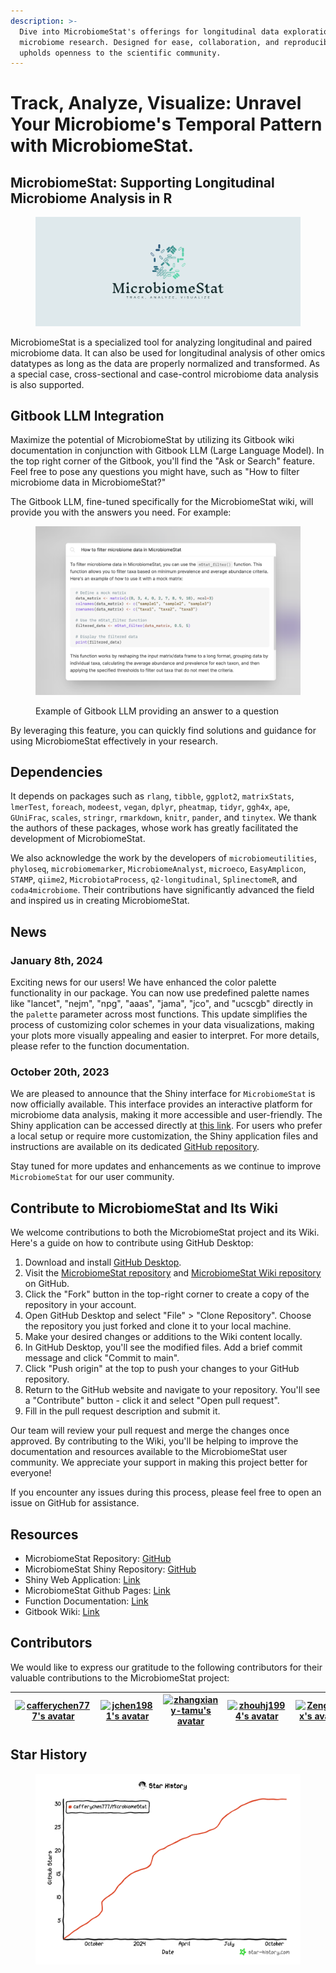 ```yaml
---
description: >-
  Dive into MicrobiomeStat's offerings for longitudinal data exploration in
  microbiome research. Designed for ease, collaboration, and reproducibility, it
  upholds openness to the scientific community.
---
```


# Track, Analyze, Visualize: Unravel Your Microbiome's Temporal Pattern with MicrobiomeStat.

## **MicrobiomeStat:** Supporting Longitudinal Microbiome Analysis in R

<figure><img src=".gitbook/assets/cover.png" alt=""><figcaption></figcaption></figure>

MicrobiomeStat is a specialized tool for analyzing longitudinal and paired microbiome data. It can also be used for longitudinal analysis of other omics datatypes as long as the data are properly normalized and transformed. As a special case, cross-sectional and case-control microbiome data analysis is also supported.

## Gitbook LLM Integration

Maximize the potential of MicrobiomeStat by utilizing its Gitbook wiki documentation in conjunction with Gitbook LLM (Large Language Model). In the top right corner of the Gitbook, you'll find the "Ask or Search" feature. Feel free to pose any questions you might have, such as "How to filter microbiome data in MicrobiomeStat?"

The Gitbook LLM, fine-tuned specifically for the MicrobiomeStat wiki, will provide you with the answers you need. For example:

<figure><img src=".gitbook/assets/gitbook_llm_example.png" alt="Example of Gitbook LLM providing an answer"><figcaption><p>Example of Gitbook LLM providing an answer to a question</p></figcaption></figure>

By leveraging this feature, you can quickly find solutions and guidance for using MicrobiomeStat effectively in your research.

## Dependencies

It depends on packages such as `rlang`, `tibble`, `ggplot2`, `matrixStats`, `lmerTest`, `foreach`, `modeest`, `vegan`, `dplyr`, `pheatmap`, `tidyr`, `ggh4x`, `ape`, `GUniFrac`, `scales`, `stringr`, `rmarkdown`, `knitr`, `pander`, and `tinytex`. We thank the authors of these packages, whose work has greatly facilitated the development of MicrobiomeStat.

We also acknowledge the work by the developers of `microbiomeutilities`, `phyloseq`, `microbiomemarker`, `MicrobiomeAnalyst`, `microeco`, `EasyAmplicon`, `STAMP`, `qiime2`, `MicrobiotaProcess`, `q2-longitudinal`, `SplinectomeR`, and `coda4microbiome`. Their contributions have significantly advanced the field and inspired us in creating MicrobiomeStat.

## News

### January 8th, 2024

Exciting news for our users! We have enhanced the color palette functionality in our package. You can now use predefined palette names like "lancet", "nejm", "npg", "aaas", "jama", "jco", and "ucscgb" directly in the `palette` parameter across most functions. This update simplifies the process of customizing color schemes in your data visualizations, making your plots more visually appealing and easier to interpret. For more details, please refer to the function documentation.

### October 20th, 2023

We are pleased to announce that the Shiny interface for `MicrobiomeStat` is now officially available. This interface provides an interactive platform for microbiome data analysis, making it more accessible and user-friendly. The Shiny application can be accessed directly at [this link](https://microbiomestat.shinyapps.io/MicrobiomeStat-Shiny/). For users who prefer a local setup or require more customization, the Shiny application files and instructions are available on its dedicated [GitHub repository](https://github.com/cafferychen777/MicrobiomeStat-Shiny).

Stay tuned for more updates and enhancements as we continue to improve `MicrobiomeStat` for our user community.

## Contribute to MicrobiomeStat and Its Wiki

We welcome contributions to both the MicrobiomeStat project and its Wiki. Here's a guide on how to contribute using GitHub Desktop:

1. Download and install [GitHub Desktop](https://desktop.github.com/).
2. Visit the [MicrobiomeStat repository](https://github.com/cafferychen777/MicrobiomeStat) and [MicrobiomeStat Wiki repository](https://github.com/cafferychen777/MicrobiomeStat-Wiki) on GitHub.
3. Click the "Fork" button in the top-right corner to create a copy of the repository in your account.
4. Open GitHub Desktop and select "File" > "Clone Repository". Choose the repository you just forked and clone it to your local machine.
5. Make your desired changes or additions to the Wiki content locally.
6. In GitHub Desktop, you'll see the modified files. Add a brief commit message and click "Commit to main".
7. Click "Push origin" at the top to push your changes to your GitHub repository.
8. Return to the GitHub website and navigate to your repository. You'll see a "Contribute" button - click it and select "Open pull request".
9. Fill in the pull request description and submit it.

Our team will review your pull request and merge the changes once approved. By contributing to the Wiki, you'll be helping to improve the documentation and resources available to the MicrobiomeStat user community. We appreciate your support in making this project better for everyone!

If you encounter any issues during this process, please feel free to open an issue on GitHub for assistance.

## Resources

* MicrobiomeStat Repository: [GitHub](https://github.com/cafferychen777/MicrobiomeStat)
* MicrobiomeStat Shiny Repository: [GitHub](https://github.com/cafferychen777/MicrobiomeStat-Shiny)
* Shiny Web Application: [Link](https://microbiomestat.shinyapps.io/MicrobiomeStat-Shiny/)
* MicrobiomeStat Github Pages: [Link](https://cafferychen777.github.io/MicrobiomeStat/index.html)
* Function Documentation: [Link](https://cafferychen777.github.io/MicrobiomeStat/reference/index.html)
* Gitbook Wiki: [Link](https://www.microbiomestat.wiki/)

## Contributors

We would like to express our gratitude to the following contributors for their valuable contributions to the MicrobiomeStat project:

| [![cafferychen777's avatar](https://github.com/cafferychen777.png?size=300)](https://github.com/cafferychen777) | [![jchen1981's avatar](https://github.com/jchen1981.png?s=0.001)](https://github.com/jchen1981) | [![zhangxiany-tamu's avatar](https://github.com/zhangxiany-tamu.png?s=0.001)](https://github.com/zhangxiany-tamu) | [![zhouhj1994's avatar](https://github.com/zhouhj1994.png?s=0.001)](https://github.com/zhouhj1994) | [![ZengTaox's avatar](https://github.com/ZengTaox.png?s=0.001)](https://github.com/ZengTaox) |
| --------------------------------------------------------------------------------------------------------------- | ----------------------------------------------------------------------------------------------- | ----------------------------------------------------------------------------------------------------------------- | -------------------------------------------------------------------------------------------------- | -------------------------------------------------------------------------------------------- |

## Star History

<figure><img src=".gitbook/assets/star-history-20241025.png" alt=""><figcaption></figcaption></figure>
